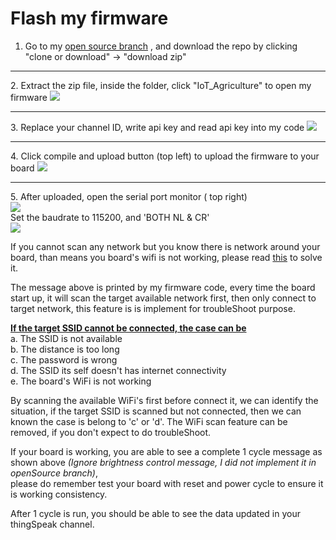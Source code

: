 <h1>Flash my firmware</h1>

1. Go to my [open source branch](https://github.com/Raydivine/IoT-of-Modern-Agriculture/tree/openSource) , and download the repo by clicking "clone or download" -> "download zip"
<hr/>
2. Extract the zip file, inside the folder, click "IoT_Agriculture" to open my firmware

   <img src="https://github.com/Raydivine/IoT-of-Modern-Agriculture/blob/master/Doc/Image/Arduino/project%20file.PNG" />
<hr/>
3. Replace your channel ID, write api key and read api key into my code
   
   <img src="https://github.com/Raydivine/IoT-of-Modern-Agriculture/blob/master/Doc/Image/Arduino/Replace%20id%20and%20key.PNG"/>   
<hr/>   
4. Click compile and upload button (top left) to upload the firmware to your board
  
   <img src="https://github.com/Raydivine/IoT-of-Modern-Agriculture/blob/master/Doc/Image/Arduino/compile%20and%20upload.PNG" />
<hr/>
5. After uploaded, open the serial port monitor ( top right)
   <br/>
   <img src="https://github.com/Raydivine/IoT-of-Modern-Agriculture/blob/master/Doc/Image/Arduino/serial%20monitor.PNG"/>
   <br/>
   Set the baudrate to 115200, and 'BOTH NL & CR' 
   <br/>
   
   <img src="https://github.com/Raydivine/IoT-of-Modern-Agriculture/blob/master/Doc/Image/Arduino/Print%20out%20message.PNG"/>
   <br/>
   
   If you cannot scan any network but you know there is network around your board, than means you board's wifi is not working, please      read [this](https://github.com/Raydivine/IoT-of-Modern-Agriculture/blob/master/Doc/Solve%20WiFi%20issue.md) to solve it.
   <br/>
   
   The message above is printed by my firmware code, every time the board start up, it will scan the target available network first,        then only connect to target network, this feature is is implement for troubleShoot purpose.
   <br/>
   
   <b><ins>If the target SSID cannot be connected, the case can be</ins></b><br/>
   a. The SSID is not available<br/>
   b. The distance is too long<br/>
   c. The password is wrong<br/>
   d. The SSID its self doesn't has internet connectivity<br/>
   e. The board's WiFi is not working<br/>
  
   By scanning the available WiFi's first before connect it, we can identify the situation, if the target SSID is scanned but not          connected, then we can known the case is belong to 'c' or 'd'. The WiFi scan feature can be removed, if you don't expect to do troubleShoot.
   <br/>
   
   If your board is working, you are able to see a complete 1 cycle message as shown above <i>(Ignore brightness control message, I  did not implement it in openSource branch)</i>, 
   <br/>
   please do remember test your board with reset and power cycle to ensure it is working consistency.
   <br/>
  
   After 1 cycle is run, you should be able to see the data updated in your thingSpeak channel.
